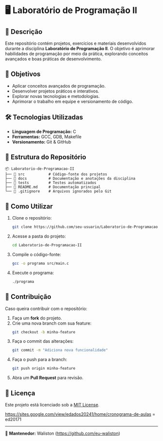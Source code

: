 # 🖥️ Laboratório de Programação II

## 📌 Descrição
Este repositório contém projetos, exercícios e materiais desenvolvidos durante a disciplina **Laboratório de Programação II**. O objetivo é aprimorar habilidades de programação por meio da prática, explorando conceitos avançados e boas práticas de desenvolvimento.

## 🎯 Objetivos
- Aplicar conceitos avançados de programação.
- Desenvolver projetos práticos e interativos.
- Explorar novas tecnologias e metodologias.
- Aprimorar o trabalho em equipe e versionamento de código.

## 🛠️ Tecnologias Utilizadas
- **Linguagem de Programação:** C
- **Ferramentas:** GCC, GDB, Makefile
- **Versionamento:** Git & GitHub

## 📂 Estrutura do Repositório
```
📦 Laboratorio-de-Programacao-II
├── 📁 src           # Código-fonte dos projetos
├── 📁 docs          # Documentação e anotações da disciplina
├── 📁 tests         # Testes automatizados
├── 📄 README.md     # Documentação principal
└── 📄 .gitignore    # Arquivos ignorados pelo Git
```

## 🚀 Como Utilizar
1. Clone o repositório:
   ```sh
   git clone https://github.com/seu-usuario/Laboratorio-de-Programacao-II.git
   ```
2. Acesse a pasta do projeto:
   ```sh
   cd Laboratorio-de-Programacao-II
   ```
3. Compile o código-fonte:
   ```sh
   gcc -o programa src/main.c
   ```
4. Execute o programa:
   ```sh
   ./programa
   ```

## 🤝 Contribuição
Caso queira contribuir com o repositório:
1. Faça um **fork** do projeto.
2. Crie uma nova branch com sua feature:
   ```sh
   git checkout -b minha-feature
   ```
3. Faça o commit das alterações:
   ```sh
   git commit -m "Adiciona nova funcionalidade"
   ```
4. Faça o push para a branch:
   ```sh
   git push origin minha-feature
   ```
5. Abra um **Pull Request** para revisão.

## 📄 Licença
Este projeto está licenciado sob a [MIT License](LICENSE).

https://sites.google.com/view/edados20241/home/cronograma-de-aulas = ed20171 



---
📌 **Mantenedor:** Waliston (https://github.com/eu-waliston)


